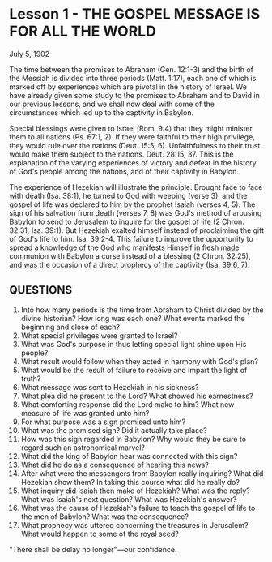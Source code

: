 # Lesson 1 - THE GOSPEL MESSAGE IS FOR ALL THE WORLD

July 5, 1902

The time between the promises to Abraham (Gen. 12:1-3) and the birth of the Messiah is divided into three periods (Matt. 1:17), each one of which is marked off by experiences which are pivotal in the history of Israel. We have already given some study to the promises to Abraham and to David in our previous lessons, and we shall now deal with some of the circumstances which led up to the captivity in Babylon.

Special blessings were given to Israel (Rom. 9:4) that they might minister them to all nations (Ps. 67:1, 2). If they were faithful to their high privilege, they would rule over the nations (Deut. 15:5, 6). Unfaithfulness to their trust would make them subject to the nations. Deut. 28:15, 37. This is the explanation of the varying experiences of victory and defeat in the history of God's people among the nations, and of their captivity in Babylon.

The experience of Hezekiah will illustrate the principle. Brought face to face with death (Isa. 38:1), he turned to God with weeping (verse 3), and the gospel of life was declared to him by the prophet Isaiah (verses 4, 5). The sign of his salvation from death (verses 7, 8) was God's method of arousing Babylon to send to Jerusalem to inquire for the gospel of life (2 Chron. 32:31; Isa. 39:1). But Hezekiah exalted himself instead of proclaiming the gift of God's life to him. Isa. 39:2-4. This failure to improve the opportunity to spread a knowledge of the God who manifests Himself in flesh made communion with Babylon a curse instead of a blessing (2 Chron. 32:25), and was the occasion of a direct prophecy of the captivity (Isa. 39:6, 7).

## QUESTIONS

1. Into how many periods is the time from Abraham to Christ divided by the divine historian? How long was each one? What events marked the beginning and close of each?
2. What special privileges were granted to Israel?
3. What was God's purpose in thus letting special light shine upon His people?
4. What result would follow when they acted in harmony with God's plan?
5. What would be the result of failure to receive and impart the light of truth?
6. What message was sent to Hezekiah in his sickness?
7. What plea did he present to the Lord? What showed his earnestness?
8. What comforting response did the Lord make to him? What new measure of life was granted unto him?
9. For what purpose was a sign promised unto him?
10. What was the promised sign? Did it actually take place?
11. How was this sign regarded in Babylon? Why would they be sure to regard such an astronomical marvel?
12. What did the king of Babylon hear was connected with this sign?
13. What did he do as a consequence of hearing this news?
14. After what were the messengers from Babylon really inquiring? What did Hezekiah show them? In taking this course what did he really do?
15. What inquiry did Isaiah then make of Hezekiah? What was the reply? What was Isaiah's next question? What was Hezekiah's answer?
16. What was the cause of Hezekiah's failure to teach the gospel of life to the men of Babylon? What was the consequence?
17. What prophecy was uttered concerning the treasures in Jerusalem? What would happen to some of the royal seed?

"There shall be delay no longer"—our confidence.